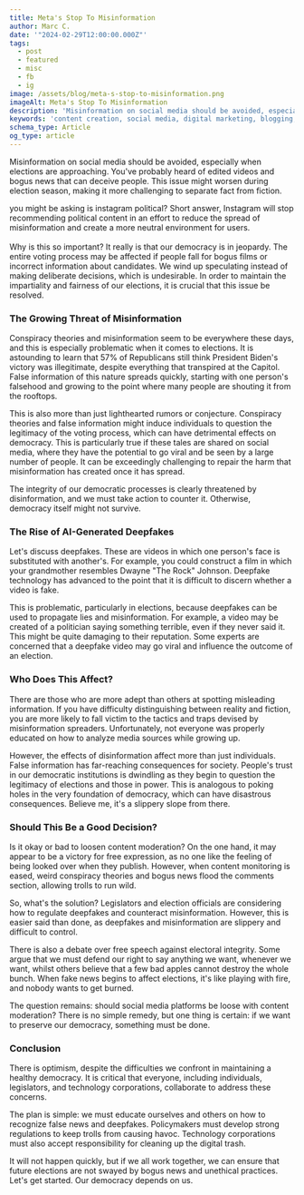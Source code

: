 ```yaml
---
title: Meta's Stop To Misinformation
author: Marc C.
date: '"2024-02-29T12:00:00.000Z"'
tags:
  - post
  - featured
  - misc
  - fb
  - ig
image: /assets/blog/meta-s-stop-to-misinformation.png
imageAlt: Meta's Stop To Misinformation
description: 'Misinformation on social media should be avoided, especially when elections are approaching'
keywords: 'content creation, social media, digital marketing, blogging, SEO, content strategy, social media marketing, online marketing'
schema_type: Article
og_type: article
---
```

Misinformation on social media should be avoided, especially when elections are approaching. You've probably heard of edited videos and bogus news that can deceive people. This issue might worsen during election season, making it more challenging to separate fact from fiction.

you might be asking is instagram political? Short answer, Instagram will stop recommending political content in an effort to reduce the spread of misinformation and create a more neutral environment for users.\
\
Why is this so important? It really is that our democracy is in jeopardy. The entire voting process may be affected if people fall for bogus films or incorrect information about candidates. We wind up speculating instead of making deliberate decisions, which is undesirable. In order to maintain the impartiality and fairness of our elections, it is crucial that this issue be resolved.

### **The Growing Threat of Misinformation**

Conspiracy theories and misinformation seem to be everywhere these days, and this is especially problematic when it comes to elections. It is astounding to learn that 57% of Republicans still think President Biden's victory was illegitimate, despite everything that transpired at the Capitol. False information of this nature spreads quickly, starting with one person's falsehood and growing to the point where many people are shouting it from the rooftops.

This is also more than just lighthearted rumors or conjecture. Conspiracy theories and false information might induce individuals to question the legitimacy of the voting process, which can have detrimental effects on democracy. This is particularly true if these tales are shared on social media, where they have the potential to go viral and be seen by a large number of people. It can be exceedingly challenging to repair the harm that misinformation has created once it has spread.

The integrity of our democratic processes is clearly threatened by disinformation, and we must take action to counter it. Otherwise, democracy itself might not survive.

### **The Rise of AI-Generated Deepfakes**

Let's discuss deepfakes. These are videos in which one person's face is substituted with another's. For example, you could construct a film in which your grandmother resembles Dwayne "The Rock" Johnson. Deepfake technology has advanced to the point that it is difficult to discern whether a video is fake.

This is problematic, particularly in elections, because deepfakes can be used to propagate lies and misinformation. For example, a video may be created of a politician saying something terrible, even if they never said it. This might be quite damaging to their reputation. Some experts are concerned that a deepfake video may go viral and influence the outcome of an election.

### **Who Does This Affect?**

There are those who are more adept than others at spotting misleading information. If you have difficulty distinguishing between reality and fiction, you are more likely to fall victim to the tactics and traps devised by misinformation spreaders. Unfortunately, not everyone was properly educated on how to analyze media sources while growing up.

However, the effects of disinformation affect more than just individuals. False information has far-reaching consequences for society. People's trust in our democratic institutions is dwindling as they begin to question the legitimacy of elections and those in power. This is analogous to poking holes in the very foundation of democracy, which can have disastrous consequences. Believe me, it's a slippery slope from there.

### **Should This Be a Good Decision?**

Is it okay or bad to loosen content moderation? On the one hand, it may appear to be a victory for free expression, as no one like the feeling of being looked over when they publish. However, when content monitoring is eased, weird conspiracy theories and bogus news flood the comments section, allowing trolls to run wild.

So, what's the solution? Legislators and election officials are considering how to regulate deepfakes and counteract misinformation. However, this is easier said than done, as deepfakes and misinformation are slippery and difficult to control.

There is also a debate over free speech against electoral integrity. Some argue that we must defend our right to say anything we want, whenever we want, whilst others believe that a few bad apples cannot destroy the whole bunch. When fake news begins to affect elections, it's like playing with fire, and nobody wants to get burned.

The question remains: should social media platforms be loose with content moderation? There is no simple remedy, but one thing is certain: if we want to preserve our democracy, something must be done.

### **Conclusion**

There is optimism, despite the difficulties we confront in maintaining a healthy democracy. It is critical that everyone, including individuals, legislators, and technology corporations, collaborate to address these concerns.

The plan is simple: we must educate ourselves and others on how to recognize false news and deepfakes. Policymakers must develop strong regulations to keep trolls from causing havoc. Technology corporations must also accept responsibility for cleaning up the digital trash.

It will not happen quickly, but if we all work together, we can ensure that future elections are not swayed by bogus news and unethical practices. Let's get started. Our democracy depends on us.
